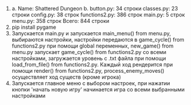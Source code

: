 1. a. Name: Shattered Dungeon
   b. button.py: 34 строки
      classes.py: 23 строки
      config.py: 38 строк
      functions2.py: 386 строк
      main.py: 5 строк
      menu.py: 358 строк
      Всего: 844 строки
2. pip install pygame
3. Запускается main.py и запускается main_menu() from menu.py, выбираются настройки, настройки передаются в game_cycle() from functions2.py при помощи global переменных, new_game() from menu.py запускает game_cycle() from functions2.py со всеми настройками, загружается уровень с .txt файла при помощи load_from_file() from functions2.py. Каждый ход рендерится при помощи render() from functions2.py, process_enemy_moves() осуществляет ход существ (кроме игрока)
4. Запускается главное меню с выбором настроек, при нажатии кнопки 'начать новую игру' начинается игра со всеми выбранными настройками

